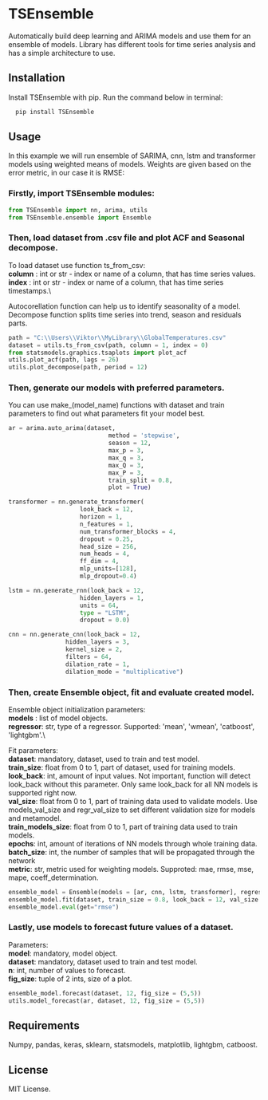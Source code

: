 # TSEnsemble

Automatically build deep learning and ARIMA models and use them for an ensemble of models.
Library has different tools for time series analysis and has a simple architecture to use.


## Installation

Install TSEnsemble with pip. Run the command below in terminal:

```bash
  pip install TSEnsemble
```
    
## Usage
In this example we will run ensemble of SARIMA, cnn, lstm and transformer models using weighted means of models. Weights are given based on the error metric, in our case it is RMSE:
### Firstly, import TSEnsemble modules:
```Python
from TSEnsemble import nn, arima, utils
from TSEnsemble.ensemble import Ensemble
```
### Then, load dataset from .csv file and plot ACF and Seasonal decompose.
To load dataset use function ts_from_csv: \
**column** : int or str - index or name of a column, that has time series values.\
**index** : int or str - index or name of a column, that has time series timestamps.\

Autocorellation function can help us to identify seasonality of a model.\
Decompose function splits time series into trend, season and residuals parts.

```Python
path = "C:\\Users\\Viktor\\MyLibrary\\GlobalTemperatures.csv"
dataset = utils.ts_from_csv(path, column = 1, index = 0)
from statsmodels.graphics.tsaplots import plot_acf
utils.plot_acf(path, lags = 26)
utils.plot_decompose(path, period = 12)
```
### Then, generate our models with preferred parameters.
You can use make_(model_name) functions with dataset and train parameters to find out what parameters fit your model best.

```Python
ar = arima.auto_arima(dataset,
                            method = 'stepwise',
                            season = 12,
                            max_p = 3,
                            max_q = 3,
                            max_Q = 3,
                            max_P = 3,
                            train_split = 0.8,
                            plot = True)

transformer = nn.generate_transformer(
                    look_back = 12,
                    horizon = 1,
                    n_features = 1,
                    num_transformer_blocks = 4,
                    dropout = 0.25, 
                    head_size = 256, 
                    num_heads = 4, 
                    ff_dim = 4,
                    mlp_units=[128],
                    mlp_dropout=0.4)

lstm = nn.generate_rnn(look_back = 12,
                    hidden_layers = 1,
                    units = 64,
                    type = "LSTM",
                    dropout = 0.0)

cnn = nn.generate_cnn(look_back = 12,
                hidden_layers = 3,
                kernel_size = 2,
                filters = 64,
                dilation_rate = 1,
                dilation_mode = "multiplicative")
```
### Then, create Ensemble object, fit and evaluate created model.
Ensemble object initialization parameters:\
**models** : list of model objects.\
**regressor**: str, type of a regressor. Supported: 'mean', 'wmean', 'catboost', 'lightgbm'.\

Fit parameters:\
**dataset**: mandatory, dataset, used to train and test model.\
**train_size**: float from 0 to 1, part of dataset, used for training models.\
**look_back**: int, amount of input values. Not important, function will detect look_back without this parameter. Only same look_back for all NN models is supported right now.\
**val_size**: float from 0 to 1, part of training data used to validate models. Use models_val_size and regr_val_size to set different validation size for models and metamodel.\
**train_models_size**: float from 0 to 1, part of training data used to train models.\
**epochs**: int, amount of iterations of NN models through whole training data.\
**batch_size**: int, the number of samples that will be propagated through the network\
**metric**: str, metric used for weighting models. Supproted: mae, rmse, mse, mape, coeff_determination.
```Python
ensemble_model = Ensemble(models = [ar, cnn, lstm, transformer], regressor = 'wmean')
ensemble_model.fit(dataset, train_size = 0.8, look_back = 12, val_size = 0.2, train_models_size = 0.7, epochs = 20, batch_size = 16, metric = "rmse")
ensemble_model.eval(get="rmse")
```
### Lastly, use models to forecast future values of a dataset.
Parameters:\
**model**: mandatory, model object.\
**dataset**: mandatory, dataset used to train and test model.\
**n**: int, number of values to forecast.\
**fig_size**: tuple of 2 ints, size of a plot.
```Python
ensemble_model.forecast(dataset, 12, fig_size = (5,5))
utils.model_forecast(ar, dataset, 12, fig_size = (5,5))
```

## Requirements
Numpy, pandas, keras, sklearn, statsmodels, matplotlib, lightgbm, catboost.
## License
MIT License.